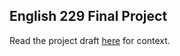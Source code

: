 ## English 229 Final Project

Read the project draft [here](https://sites.psu.edu/engl229/2020/12/05/project-proposal/) for context.